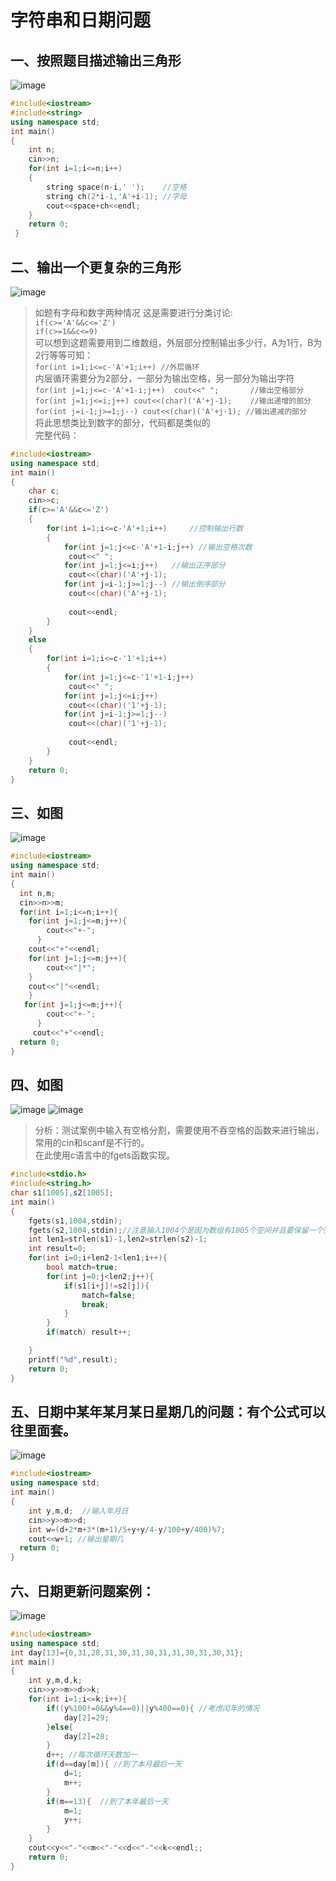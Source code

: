 # 字符串和日期问题
## 一、按照题目描述输出三角形<br>
![image](https://github.com/spesserta/My-algorithm-note/assets/138494873/a5567107-95e3-4bbe-b2a4-8d84112131b2)
```c++
#include<iostream>
#include<string>
using namespace std;
int main()
{
	int n;
	cin>>n;
	for(int i=1;i<=n;i++)
	{
		string space(n-i,' ');    //空格 
		string ch(2*i-1,'A'+i-1); //字母 
		cout<<space+ch<<endl;
	}
	return 0;
 } 
```
## 二、输出一个更复杂的三角形<br>
![image](https://github.com/spesserta/My-algorithm-note/assets/138494873/58b7edc8-ec7b-47ad-8a61-3dee4453c93e)
> 如题有字母和数字两种情况
> 这是需要进行分类讨论:<br>
`if(c>='A'&&c<='Z')` <br> `if(c>=1&&c<=9)` <br>
> 可以想到这题需要用到二维数组，外层部分控制输出多少行，A为1行，B为2行等等可知：<br>
`for(int i=1;i<=c-'A'+1;i++) //外层循环`<br>
> 内层循环需要分为2部分，一部分为输出空格，另一部分为输出字符<br>
`for(int j=1;j<=c-'A'+1-i;j++)  cout<<" ";       //输出空格部分`<br>
`for(int j=1;j<=i;j++) cout<<(char)('A'+j-1);    //输出递增的部分`<br>
`for(int j=i-1;j>=1;j--) cout<<(char)('A'+j-1); //输出递减的部分`<br>
>将此思想类比到数字的部分，代码都是类似的<br>
完整代码：<br>
```c++
#include<iostream>
using namespace std;
int main()
{
	char c;
	cin>>c;
	if(c>='A'&&c<='Z')
	{
		for(int i=1;i<=c-'A'+1;i++)     //控制输出行数 
		{
			for(int j=1;j<=c-'A'+1-i;j++) //输出空格次数 
		     cout<<" ";
            for(int j=1;j<=i;j++)   //输出正序部分 
             cout<<(char)('A'+j-1);
            for(int j=i-1;j>=1;j--) //输出倒序部分 
             cout<<(char)('A'+j-1); 
             
             cout<<endl;
		}
	}
	else
	{
		for(int i=1;i<=c-'1'+1;i++)
		{
			for(int j=1;j<=c-'1'+1-i;j++)
		     cout<<" ";
            for(int j=1;j<=i;j++)
             cout<<(char)('1'+j-1);
            for(int j=i-1;j>=1;j--)
             cout<<(char)('1'+j-1);
             
             cout<<endl;
		}
	}
	return 0;
}
```
## 三、如图<br>
![image](https://github.com/spesserta/My-algorithm-note/assets/138494873/feb26dc6-53f7-48f9-b29c-54abf53e72d6)
```c++
#include<iostream>
using namespace std;
int main()
{
  int n,m;
  cin>>n>>m;
  for(int i=1;i<=n;i++){ 
  	for(int j=1;j<=m;j++){
  		cout<<"+-";
	  }
    cout<<"+"<<endl;
    for(int j=1;j<=m;j++){
    	cout<<"|*";
	}
	cout<<"|"<<endl;
    }
   for(int j=1;j<=m;j++){
  		cout<<"+-";
	  }
     cout<<"+"<<endl;
  return 0;
}

```
## 四、如图<br>
![image](https://github.com/spesserta/My-algorithm-note/assets/138494873/f0543f1d-6ea9-4682-b289-43fa9dc26da2)
![image](https://github.com/spesserta/My-algorithm-note/assets/138494873/d2461ea8-bdce-4f3d-8433-a86a54390ca8)
>分析：测试案例中输入有空格分割，需要使用不吞空格的函数来进行输出，常用的cin和scanf是不行的。<br>
>在此使用c语言中的fgets函数实现。<br>
```c
#include<stdio.h>
#include<string.h>
char s1[1005],s2[1005];
int main()
{
	fgets(s1,1004,stdin);
	fgets(s2,1004,stdin);//注意输入1004个是因为数组有1005个空间并且要保留一个空间存下'\0'
	int len1=strlen(s1)-1,len2=strlen(s2)-1;
	int result=0;
	for(int i=0;i+len2-1<len1;i++){
		bool match=true;
		for(int j=0;j<len2;j++){
			if(s1[i+j]!=s2[j]){
				match=false;
				break;
			}
		}
		if(match) result++;

	}
	printf("%d",result);
	return 0;
}
```
## 五、日期中某年某月某日星期几的问题：有个公式可以往里面套。<br>
![image](https://github.com/spesserta/My-algorithm-note/assets/138494873/e867f556-2ea3-4ba8-a182-ea6c609d92b2)
```c++
#include<iostream>
using namespace std;
int main()
{
	int y,m,d;  //输入年月日
	cin>>y>>m>>d;
	int w=(d+2*m+3*(m+1)/5+y+y/4-y/100+y/400)%7;
	cout<<w+1; //输出星期几
  return 0;
}
```
## 六、日期更新问题案例：<br>
![image](https://github.com/spesserta/My-algorithm-note/assets/138494873/1a16e279-8eb4-4019-b95a-ad8a8fc087f6)
```c++
#include<iostream>
using namespace std;
int day[13]={0,31,28,31,30,31,30,31,31,30,31,30,31};
int main()
{
	int y,m,d,k;
	cin>>y>>m>>d>>k;
	for(int i=1;i<=k;i++){
		if((y%100!=0&&y%4==0)||y%400==0){ //考虑闰年的情况 
			day[2]=29;
		}else{
			day[2]=28;
		}
		d++; //每次循环天数加一 
		if(d==day[m]){ //到了本月最后一天 
			d=1;
			m++;
		}
		if(m==13){  //到了本年最后一天 
			m=1;
			y++;
		}
	}
	cout<<y<<"-"<<m<<"-"<<d<<"-"<<k<<endl;;
	return 0;
}
```









